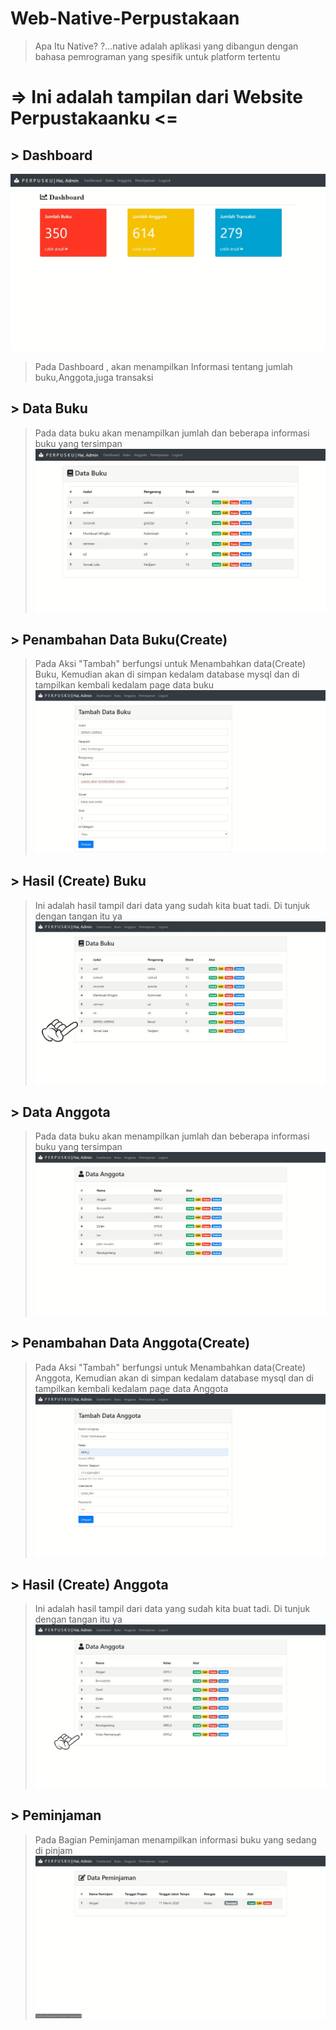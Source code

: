 # Web-Native-Perpustakaan
> Apa Itu Native? ?...native adalah aplikasi yang dibangun dengan bahasa pemrograman yang spesifik untuk platform tertentu
# => Ini adalah tampilan dari Website Perpustakaanku <=
## > Dashboard
![Alt Text](https://github.com/rendiwibawa/Web-Native-Perpustakaan/blob/master/foto/a.JPG)
>Pada Dashboard , akan menampilkan Informasi tentang jumlah buku,Anggota,juga transaksi
## > Data Buku 
> Pada data buku akan menampilkan jumlah dan beberapa informasi buku yang tersimpan
![Alt Text](https://github.com/rendiwibawa/Web-Native-Perpustakaan/blob/master/foto/b.JPG)

## > Penambahan Data Buku(Create)
> Pada Aksi "Tambah" berfungsi untuk Menambahkan data(Create) Buku, Kemudian akan di simpan kedalam database mysql dan di tampilkan kembali kedalam page data buku
![Alt Text](https://github.com/rendiwibawa/Web-Native-Perpustakaan/blob/master/foto/c.JPG)

## > Hasil (Create) Buku
> Ini adalah hasil tampil dari data yang sudah kita buat tadi. Di tunjuk dengan tangan itu ya
![Alt Text](https://github.com/rendiwibawa/Web-Native-Perpustakaan/blob/master/foto/d.jpeg)

## > Data Anggota
> Pada data buku akan menampilkan jumlah dan beberapa informasi buku yang tersimpan
![Alt Text](https://github.com/rendiwibawa/Web-Native-Perpustakaan/blob/master/foto/e.JPG)

## > Penambahan Data Anggota(Create)
> Pada Aksi "Tambah" berfungsi untuk Menambahkan data(Create) Anggota, Kemudian akan di simpan kedalam database mysql dan di tampilkan kembali kedalam page data Anggota
![Alt Text](https://github.com/rendiwibawa/Web-Native-Perpustakaan/blob/master/foto/f.JPG)

## > Hasil (Create) Anggota
> Ini adalah hasil tampil dari data yang sudah kita buat tadi. Di tunjuk dengan tangan itu ya
![Alt Text](https://github.com/rendiwibawa/Web-Native-Perpustakaan/blob/master/foto/g.jpeg)

## > Peminjaman
> Pada Bagian Peminjaman menampilkan informasi buku yang sedang di pinjam
![Alt Text](https://github.com/rendiwibawa/Web-Native-Perpustakaan/blob/master/foto/h.JPG)

